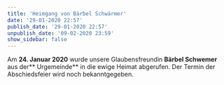 ```yaml
---
title: 'Heimgang von Bärbel Schwärmer'
date: '29-01-2020 22:57'
publish_date: '29-01-2020 22:57'
unpublish_date: '09-02-2020 23:59'
show_sidebar: false
---
```


Am **24. Januar 2020** wurde unsere Glaubensfreundin **Bärbel Schwemer** aus der** Urgemeinde** in die ewige Heimat abgerufen. Der Termin der Abschiedsfeier wird noch bekanntgegeben.



